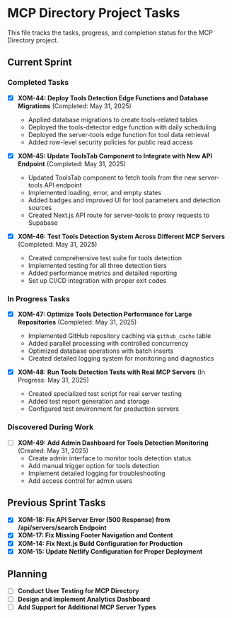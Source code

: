 # MCP Directory Project Tasks

This file tracks the tasks, progress, and completion status for the MCP Directory project.

## Current Sprint

### Completed Tasks

- [x] **XOM-44: Deploy Tools Detection Edge Functions and Database Migrations** (Completed: May 31, 2025)
  - Applied database migrations to create tools-related tables
  - Deployed the tools-detector edge function with daily scheduling
  - Deployed the server-tools edge function for tool data retrieval
  - Added row-level security policies for public read access

- [x] **XOM-45: Update ToolsTab Component to Integrate with New API Endpoint** (Completed: May 31, 2025)
  - Updated ToolsTab component to fetch tools from the new server-tools API endpoint
  - Implemented loading, error, and empty states
  - Added badges and improved UI for tool parameters and detection sources
  - Created Next.js API route for server-tools to proxy requests to Supabase

- [x] **XOM-46: Test Tools Detection System Across Different MCP Servers** (Completed: May 31, 2025)
  - Created comprehensive test suite for tools detection
  - Implemented testing for all three detection tiers
  - Added performance metrics and detailed reporting
  - Set up CI/CD integration with proper exit codes

### In Progress Tasks

- [x] **XOM-47: Optimize Tools Detection Performance for Large Repositories** (Completed: May 31, 2025)
  - Implemented GitHub repository caching via `github_cache` table
  - Added parallel processing with controlled concurrency
  - Optimized database operations with batch inserts
  - Created detailed logging system for monitoring and diagnostics

- [x] **XOM-48: Run Tools Detection Tests with Real MCP Servers** (In Progress: May 31, 2025)
  - Created specialized test script for real server testing
  - Added test report generation and storage
  - Configured test environment for production servers

### Discovered During Work

- [ ] **XOM-49: Add Admin Dashboard for Tools Detection Monitoring** (Created: May 31, 2025)
  - Create admin interface to monitor tools detection status
  - Add manual trigger option for tools detection
  - Implement detailed logging for troubleshooting
  - Add access control for admin users

## Previous Sprint Tasks

- [x] **XOM-18: Fix API Server Error (500 Response) from /api/servers/search Endpoint**
- [x] **XOM-17: Fix Missing Footer Navigation and Content**
- [x] **XOM-14: Fix Next.js Build Configuration for Production**
- [x] **XOM-15: Update Netlify Configuration for Proper Deployment**

## Planning

- [ ] **Conduct User Testing for MCP Directory**
- [ ] **Design and Implement Analytics Dashboard**
- [ ] **Add Support for Additional MCP Server Types**
